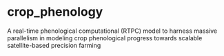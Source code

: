 # crop_phenology
A real-time phenological computational (RTPC) model to harness massive parallelism in modeling crop phenological progress towards scalable satellite-based precision farming
